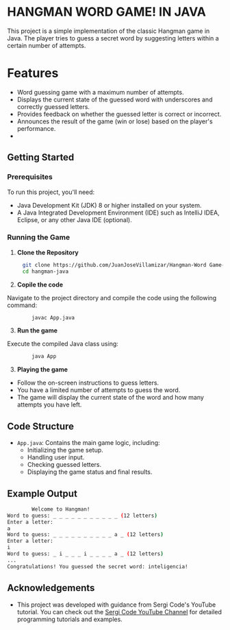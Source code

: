 # HANGMAN WORD  GAME!  IN JAVA

This project is a simple implementation of the classic Hangman game in Java. The player tries to guess a secret word by suggesting letters within a certain number of attempts.

# Features
- Word guessing game with a maximum number of attempts. 
-  Displays the current state of the guessed word with underscores and correctly guessed letters. 
-  Provides feedback on whether the guessed letter is correct or incorrect. 
-  Announces the result of the game (win or lose) based on the player's performance.
- 
## Getting Started 
### Prerequisites 
To run this project, you'll need: 
- Java Development Kit (JDK) 8 or higher installed on your system. 
- A Java Integrated Development Environment (IDE) such as IntelliJ IDEA, Eclipse, or any other Java IDE (optional). 
### Running the Game
 1. **Clone the Repository**
   ```sh 
		git clone https://github.com/JuanJoseVillamizar/Hangman-Word Game-.git
		cd hangman-java 
```
				
 2. **Copile the code**

Navigate to the project directory and compile the code using the following command:
```sh 
		javac App.java
```
 3. **Run the game**

Execute the compiled Java class using:
```sh 
		java App
```

 3. **Playing the game**
-  Follow the on-screen instructions to guess letters.
-  You have a limited number of attempts to guess the word.
-   The game will display the current state of the word and how many attempts you have left.

## Code Structure

-   `App.java`: Contains the main game logic, including:
    -   Initializing the game setup.
    -   Handling user input.
    -   Checking guessed letters.
    -   Displaying the game status and final results.

## Example Output
```sh 
		Welcome to Hangman!
Word to guess: _ _ _ _ _ _ _ _ _ _ _ (12 letters)
Enter a letter: 
a
Word to guess: _ _ _ _ _ _ _ _ _ _ a _ (12 letters)
Enter a letter: 
i
Word to guess: _ i _ _ _ i _ _ _ _ a _ (12 letters)
...
Congratulations! You guessed the secret word: inteligencia!

```
## Acknowledgements
- This project was developed with guidance from Sergi Code's YouTube tutorial. You can check out the [Sergi Code YouTube Channel](https://www.youtube.com/@SergieCode) for detailed programming tutorials and examples.